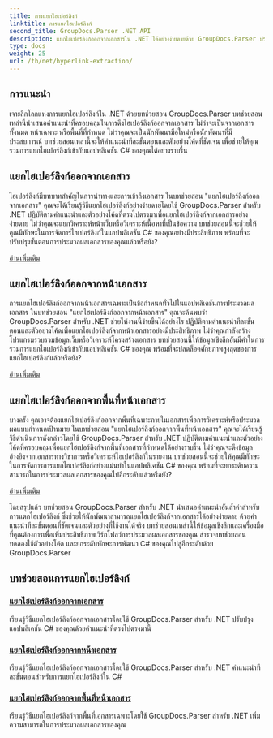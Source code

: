```yaml
---
title: การแยกไฮเปอร์ลิงก์
linktitle: การแยกไฮเปอร์ลิงก์
second_title: GroupDocs.Parser .NET API
description: แยกไฮเปอร์ลิงก์ออกจากเอกสารใน .NET ได้อย่างง่ายดายด้วย GroupDocs.Parser ปรับปรุงแอปพลิเคชัน C# ของคุณด้วยคำแนะนำทีละขั้นตอนสำหรับการแยกไฮเปอร์ลิงก์
type: docs
weight: 25
url: /th/net/hyperlink-extraction/
---
```

## การแนะนำ

เจาะลึกโลกแห่งการแยกไฮเปอร์ลิงก์ใน .NET ด้วยบทช่วยสอน GroupDocs.Parser บทช่วยสอนเหล่านี้นำเสนอคำแนะนำที่ครอบคลุมในการดึงไฮเปอร์ลิงก์ออกจากเอกสาร ไม่ว่าจะเป็นจากเอกสารทั้งหมด หน้าเฉพาะ หรือพื้นที่ที่กำหนด ไม่ว่าคุณจะเป็นนักพัฒนามือใหม่หรือนักพัฒนาที่มีประสบการณ์ บทช่วยสอนเหล่านี้จะให้คำแนะนำทีละขั้นตอนและตัวอย่างโค้ดที่ชัดเจน เพื่อช่วยให้คุณรวมการแยกไฮเปอร์ลิงก์เข้ากับแอปพลิเคชัน C# ของคุณได้อย่างราบรื่น

## แยกไฮเปอร์ลิงก์ออกจากเอกสาร

ไฮเปอร์ลิงก์มีบทบาทสำคัญในการนำทางและการเข้าถึงเอกสาร ในบทช่วยสอน "แยกไฮเปอร์ลิงก์ออกจากเอกสาร" คุณจะได้เรียนรู้วิธีแยกไฮเปอร์ลิงก์อย่างง่ายดายโดยใช้ GroupDocs.Parser สำหรับ .NET ปฏิบัติตามคำแนะนำและตัวอย่างโค้ดที่ตรงไปตรงมาเพื่อแยกไฮเปอร์ลิงก์จากเอกสารอย่างง่ายดาย ไม่ว่าคุณจะแยกวิเคราะห์หน้าเว็บหรือวิเคราะห์เนื้อหาที่เป็นข้อความ บทช่วยสอนนี้จะช่วยให้คุณมีทักษะในการจัดการไฮเปอร์ลิงก์ในแอปพลิเคชัน C# ของคุณอย่างมีประสิทธิภาพ พร้อมที่จะปรับปรุงขั้นตอนการประมวลผลเอกสารของคุณแล้วหรือยัง?

[อ่านเพิ่มเติม](./extract-hyperlinks-from-document/)

## แยกไฮเปอร์ลิงก์ออกจากหน้าเอกสาร

การแยกไฮเปอร์ลิงก์ออกจากหน้าเอกสารเฉพาะเป็นข้อกำหนดทั่วไปในแอปพลิเคชันการประมวลผลเอกสาร ในบทช่วยสอน "แยกไฮเปอร์ลิงก์ออกจากหน้าเอกสาร" คุณจะค้นพบว่า GroupDocs.Parser สำหรับ .NET ช่วยให้งานนี้ง่ายขึ้นได้อย่างไร ปฏิบัติตามคำแนะนำทีละขั้นตอนและตัวอย่างโค้ดเพื่อแยกไฮเปอร์ลิงก์จากหน้าเอกสารอย่างมีประสิทธิภาพ ไม่ว่าคุณกำลังสร้างโปรแกรมรวบรวมข้อมูลเว็บหรือวิเคราะห์โครงสร้างเอกสาร บทช่วยสอนนี้ให้ข้อมูลเชิงลึกอันมีค่าในการรวมการแยกไฮเปอร์ลิงก์เข้ากับแอปพลิเคชัน C# ของคุณ พร้อมที่จะปลดล็อคศักยภาพสูงสุดของการแยกไฮเปอร์ลิงก์แล้วหรือยัง?

[อ่านเพิ่มเติม](./extract-hyperlinks-from-document-page/)

## แยกไฮเปอร์ลิงก์ออกจากพื้นที่หน้าเอกสาร

บางครั้ง คุณอาจต้องแยกไฮเปอร์ลิงก์ออกจากพื้นที่เฉพาะภายในเอกสารเพื่อการวิเคราะห์หรือประมวลผลแบบกำหนดเป้าหมาย ในบทช่วยสอน "แยกไฮเปอร์ลิงก์ออกจากพื้นที่หน้าเอกสาร" คุณจะได้เรียนรู้วิธีดำเนินการดังกล่าวโดยใช้ GroupDocs.Parser สำหรับ .NET ปฏิบัติตามคำแนะนำและตัวอย่างโค้ดที่ครอบคลุมเพื่อแยกไฮเปอร์ลิงก์จากพื้นที่เอกสารที่กำหนดได้อย่างราบรื่น ไม่ว่าคุณจะดึงข้อมูลอ้างอิงจากเอกสารทางวิชาการหรือวิเคราะห์ไฮเปอร์ลิงก์ในรายงาน บทช่วยสอนนี้จะช่วยให้คุณมีทักษะในการจัดการการแยกไฮเปอร์ลิงก์อย่างแม่นยำในแอปพลิเคชัน C# ของคุณ พร้อมที่จะยกระดับความสามารถในการประมวลผลเอกสารของคุณไปอีกระดับแล้วหรือยัง?

[อ่านเพิ่มเติม](./extract-hyperlinks-from-document-page-area/)

โดยสรุปแล้ว บทช่วยสอน GroupDocs.Parser สำหรับ .NET นำเสนอคำแนะนำอันล้ำค่าสำหรับการแตกไฮเปอร์ลิงก์ ซึ่งช่วยให้นักพัฒนาสามารถแยกไฮเปอร์ลิงก์จากเอกสารได้อย่างง่ายดาย ด้วยคำแนะนำทีละขั้นตอนที่ชัดเจนและตัวอย่างที่ใช้งานได้จริง บทช่วยสอนเหล่านี้ให้ข้อมูลเชิงลึกและเครื่องมือที่คุณต้องการเพื่อเพิ่มประสิทธิภาพเวิร์กโฟลว์การประมวลผลเอกสารของคุณ สำรวจบทช่วยสอน ทดลองใช้ตัวอย่างโค้ด และยกระดับทักษะการพัฒนา C# ของคุณไปสู่อีกระดับด้วย GroupDocs.Parser
## บทช่วยสอนการแยกไฮเปอร์ลิงก์
### [แยกไฮเปอร์ลิงก์ออกจากเอกสาร](./extract-hyperlinks-from-document/)
เรียนรู้วิธีแยกไฮเปอร์ลิงก์ออกจากเอกสารโดยใช้ GroupDocs.Parser สำหรับ .NET ปรับปรุงแอปพลิเคชัน C# ของคุณด้วยคำแนะนำที่ตรงไปตรงมานี้
### [แยกไฮเปอร์ลิงก์ออกจากหน้าเอกสาร](./extract-hyperlinks-from-document-page/)
เรียนรู้วิธีแยกไฮเปอร์ลิงก์ออกจากเอกสารโดยใช้ GroupDocs.Parser สำหรับ .NET คำแนะนำทีละขั้นตอนสำหรับการแยกไฮเปอร์ลิงก์ใน C#
### [แยกไฮเปอร์ลิงก์ออกจากพื้นที่หน้าเอกสาร](./extract-hyperlinks-from-document-page-area/)
เรียนรู้วิธีแยกไฮเปอร์ลิงก์จากพื้นที่เอกสารเฉพาะโดยใช้ GroupDocs.Parser สำหรับ .NET เพิ่มความสามารถในการประมวลผลเอกสารของคุณ